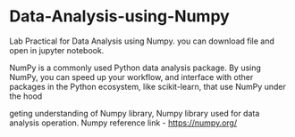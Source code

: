 # Data-Analysis-using-Numpy
Lab Practical for Data Analysis using Numpy. you can download file and open in jupyter notebook.


NumPy is a commonly used Python data analysis package. By using NumPy, you can speed up your workflow, and interface with other packages in the Python ecosystem, like scikit-learn, that use NumPy under the hood


geting understanding of Numpy library, Numpy library used for data analysis operation.
Numpy reference link - https://numpy.org/
